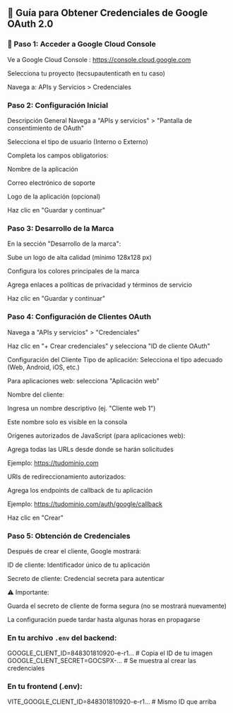 ## 📝 Guía para Obtener Credenciales de Google OAuth 2.0
### 🔑 Paso 1: Acceder a Google Cloud Console
Ve a Google Cloud Console : https://console.cloud.google.com

Selecciona tu proyecto (tecsupautenticath en tu caso)

Navega a: APIs y Servicios > Credenciales

### Paso 2: Configuración Inicial
Descripción General
Navega a "APIs y servicios" > "Pantalla de consentimiento de OAuth"

Selecciona el tipo de usuario (Interno o Externo)

Completa los campos obligatorios:

Nombre de la aplicación

Correo electrónico de soporte

Logo de la aplicación (opcional)

Haz clic en "Guardar y continuar"

### Paso 3: Desarrollo de la Marca
En la sección "Desarrollo de la marca":

Sube un logo de alta calidad (mínimo 128x128 px)

Configura los colores principales de la marca

Agrega enlaces a políticas de privacidad y términos de servicio

Haz clic en "Guardar y continuar"

### Paso 4: Configuración de Clientes OAuth
Navega a "APIs y servicios" > "Credenciales"

Haz clic en "+ Crear credenciales" y selecciona "ID de cliente OAuth"

Configuración del Cliente
Tipo de aplicación: Selecciona el tipo adecuado (Web, Android, iOS, etc.)

Para aplicaciones web: selecciona "Aplicación web"

Nombre del cliente:

Ingresa un nombre descriptivo (ej. "Cliente web 1")

Este nombre solo es visible en la consola

Orígenes autorizados de JavaScript (para aplicaciones web):

Agrega todas las URLs desde donde se harán solicitudes

Ejemplo: https://tudominio.com

URIs de redireccionamiento autorizados:

Agrega los endpoints de callback de tu aplicación

Ejemplo: https://tudominio.com/auth/google/callback

Haz clic en "Crear"

### Paso 5: Obtención de Credenciales
Después de crear el cliente, Google mostrará:

ID de cliente: Identificador único de tu aplicación

Secreto de cliente: Credencial secreta para autenticar

⚠️ Importante:

Guarda el secreto de cliente de forma segura (no se mostrará nuevamente)

La configuración puede tardar hasta algunas horas en propagarse

### En tu archivo `.env` del backend:
GOOGLE_CLIENT_ID=848301810920-e-r1...  # Copia el ID de tu imagen
GOOGLE_CLIENT_SECRET=GOCSPX-...       # Se muestra al crear las credenciales

### En tu frontend (.env):
VITE_GOOGLE_CLIENT_ID=848301810920-e-r1...  # Mismo ID que arriba